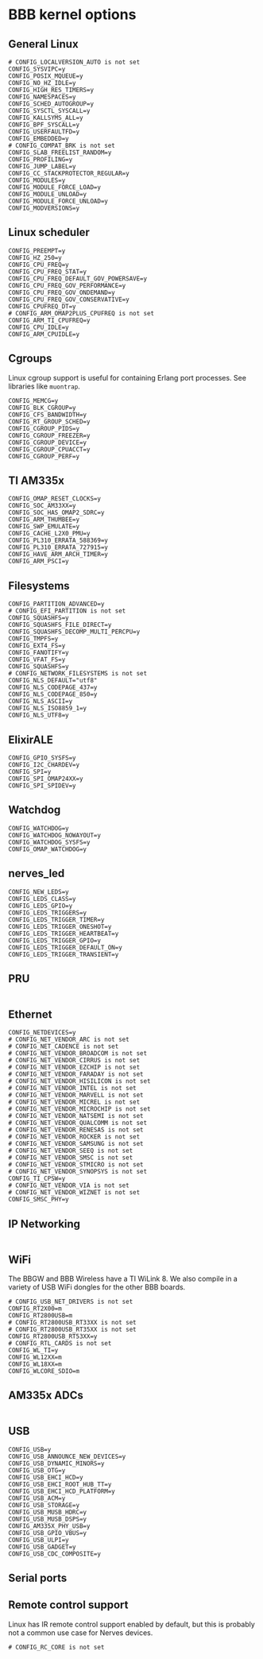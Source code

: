 # BBB kernel options

## General Linux

```config
# CONFIG_LOCALVERSION_AUTO is not set
CONFIG_SYSVIPC=y
CONFIG_POSIX_MQUEUE=y
CONFIG_NO_HZ_IDLE=y
CONFIG_HIGH_RES_TIMERS=y
CONFIG_NAMESPACES=y
CONFIG_SCHED_AUTOGROUP=y
CONFIG_SYSCTL_SYSCALL=y
CONFIG_KALLSYMS_ALL=y
CONFIG_BPF_SYSCALL=y
CONFIG_USERFAULTFD=y
CONFIG_EMBEDDED=y
# CONFIG_COMPAT_BRK is not set
CONFIG_SLAB_FREELIST_RANDOM=y
CONFIG_PROFILING=y
CONFIG_JUMP_LABEL=y
CONFIG_CC_STACKPROTECTOR_REGULAR=y
CONFIG_MODULES=y
CONFIG_MODULE_FORCE_LOAD=y
CONFIG_MODULE_UNLOAD=y
CONFIG_MODULE_FORCE_UNLOAD=y
CONFIG_MODVERSIONS=y
```

## Linux scheduler

```config
CONFIG_PREEMPT=y
CONFIG_HZ_250=y
CONFIG_CPU_FREQ=y
CONFIG_CPU_FREQ_STAT=y
CONFIG_CPU_FREQ_DEFAULT_GOV_POWERSAVE=y
CONFIG_CPU_FREQ_GOV_PERFORMANCE=y
CONFIG_CPU_FREQ_GOV_ONDEMAND=y
CONFIG_CPU_FREQ_GOV_CONSERVATIVE=y
CONFIG_CPUFREQ_DT=y
# CONFIG_ARM_OMAP2PLUS_CPUFREQ is not set
CONFIG_ARM_TI_CPUFREQ=y
CONFIG_CPU_IDLE=y
CONFIG_ARM_CPUIDLE=y
```

## Cgroups

Linux cgroup support is useful for containing Erlang port processes. See
libraries like `muontrap`.

```config
CONFIG_MEMCG=y
CONFIG_BLK_CGROUP=y
CONFIG_CFS_BANDWIDTH=y
CONFIG_RT_GROUP_SCHED=y
CONFIG_CGROUP_PIDS=y
CONFIG_CGROUP_FREEZER=y
CONFIG_CGROUP_DEVICE=y
CONFIG_CGROUP_CPUACCT=y
CONFIG_CGROUP_PERF=y
```

## TI AM335x

```config
CONFIG_OMAP_RESET_CLOCKS=y
CONFIG_SOC_AM33XX=y
CONFIG_SOC_HAS_OMAP2_SDRC=y
CONFIG_ARM_THUMBEE=y
CONFIG_SWP_EMULATE=y
CONFIG_CACHE_L2X0_PMU=y
CONFIG_PL310_ERRATA_588369=y
CONFIG_PL310_ERRATA_727915=y
CONFIG_HAVE_ARM_ARCH_TIMER=y
CONFIG_ARM_PSCI=y
```

## Filesystems

```config
CONFIG_PARTITION_ADVANCED=y
# CONFIG_EFI_PARTITION is not set
CONFIG_SQUASHFS=y
CONFIG_SQUASHFS_FILE_DIRECT=y
CONFIG_SQUASHFS_DECOMP_MULTI_PERCPU=y
CONFIG_TMPFS=y
CONFIG_EXT4_FS=y
CONFIG_FANOTIFY=y
CONFIG_VFAT_FS=y
CONFIG_SQUASHFS=y
# CONFIG_NETWORK_FILESYSTEMS is not set
CONFIG_NLS_DEFAULT="utf8"
CONFIG_NLS_CODEPAGE_437=y
CONFIG_NLS_CODEPAGE_850=y
CONFIG_NLS_ASCII=y
CONFIG_NLS_ISO8859_1=y
CONFIG_NLS_UTF8=y
```

## ElixirALE

```config
CONFIG_GPIO_SYSFS=y
CONFIG_I2C_CHARDEV=y
CONFIG_SPI=y
CONFIG_SPI_OMAP24XX=y
CONFIG_SPI_SPIDEV=y
```

## Watchdog

```config
CONFIG_WATCHDOG=y
CONFIG_WATCHDOG_NOWAYOUT=y
CONFIG_WATCHDOG_SYSFS=y
CONFIG_OMAP_WATCHDOG=y
```

## nerves_led

```config
CONFIG_NEW_LEDS=y
CONFIG_LEDS_CLASS=y
CONFIG_LEDS_GPIO=y
CONFIG_LEDS_TRIGGERS=y
CONFIG_LEDS_TRIGGER_TIMER=y
CONFIG_LEDS_TRIGGER_ONESHOT=y
CONFIG_LEDS_TRIGGER_HEARTBEAT=y
CONFIG_LEDS_TRIGGER_GPIO=y
CONFIG_LEDS_TRIGGER_DEFAULT_ON=y
CONFIG_LEDS_TRIGGER_TRANSIENT=y
```

## PRU

```config

```

## Ethernet

```config
CONFIG_NETDEVICES=y
# CONFIG_NET_VENDOR_ARC is not set
# CONFIG_NET_CADENCE is not set
# CONFIG_NET_VENDOR_BROADCOM is not set
# CONFIG_NET_VENDOR_CIRRUS is not set
# CONFIG_NET_VENDOR_EZCHIP is not set
# CONFIG_NET_VENDOR_FARADAY is not set
# CONFIG_NET_VENDOR_HISILICON is not set
# CONFIG_NET_VENDOR_INTEL is not set
# CONFIG_NET_VENDOR_MARVELL is not set
# CONFIG_NET_VENDOR_MICREL is not set
# CONFIG_NET_VENDOR_MICROCHIP is not set
# CONFIG_NET_VENDOR_NATSEMI is not set
# CONFIG_NET_VENDOR_QUALCOMM is not set
# CONFIG_NET_VENDOR_RENESAS is not set
# CONFIG_NET_VENDOR_ROCKER is not set
# CONFIG_NET_VENDOR_SAMSUNG is not set
# CONFIG_NET_VENDOR_SEEQ is not set
# CONFIG_NET_VENDOR_SMSC is not set
# CONFIG_NET_VENDOR_STMICRO is not set
# CONFIG_NET_VENDOR_SYNOPSYS is not set
CONFIG_TI_CPSW=y
# CONFIG_NET_VENDOR_VIA is not set
# CONFIG_NET_VENDOR_WIZNET is not set
CONFIG_SMSC_PHY=y
```

## IP Networking

```config

```

## WiFi

The BBGW and BBB Wireless have a TI WiLink 8. We also compile in a variety of
USB WiFi dongles for the other BBB boards.

```config
# CONFIG_USB_NET_DRIVERS is not set
CONFIG_RT2X00=m
CONFIG_RT2800USB=m
# CONFIG_RT2800USB_RT33XX is not set
# CONFIG_RT2800USB_RT35XX is not set
CONFIG_RT2800USB_RT53XX=y
# CONFIG_RTL_CARDS is not set
CONFIG_WL_TI=y
CONFIG_WL12XX=m
CONFIG_WL18XX=m
CONFIG_WLCORE_SDIO=m
```

## AM335x ADCs

```config

```

## USB

```config
CONFIG_USB=y
CONFIG_USB_ANNOUNCE_NEW_DEVICES=y
CONFIG_USB_DYNAMIC_MINORS=y
CONFIG_USB_OTG=y
CONFIG_USB_EHCI_HCD=y
CONFIG_USB_EHCI_ROOT_HUB_TT=y
CONFIG_USB_EHCI_HCD_PLATFORM=y
CONFIG_USB_ACM=y
CONFIG_USB_STORAGE=y
CONFIG_USB_MUSB_HDRC=y
CONFIG_USB_MUSB_DSPS=y
CONFIG_AM335X_PHY_USB=y
CONFIG_USB_GPIO_VBUS=y
CONFIG_USB_ULPI=y
CONFIG_USB_GADGET=y
CONFIG_USB_CDC_COMPOSITE=y
```

## Serial ports

## Remote control support

Linux has IR remote control support enabled by default, but this is probably not
a common use case for Nerves devices.

```config
# CONFIG_RC_CORE is not set
```
